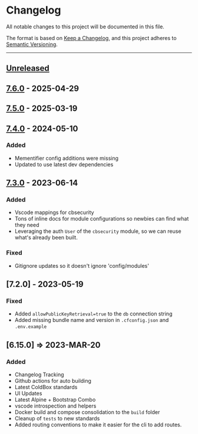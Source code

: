 # Changelog

All notable changes to this project will be documented in this file.

The format is based on [Keep a Changelog](https://keepachangelog.com/en/1.0.0/),
and this project adheres to [Semantic Versioning](https://semver.org/spec/v2.0.0.html).

* * *

## [Unreleased]

## [7.6.0] - 2025-04-29

## [7.5.0] - 2025-03-19

## [7.4.0] - 2024-05-10

### Added

- Mementifier config additions were missing
- Updated to use latest dev dependencies

## [7.3.0] - 2023-06-14

### Added

- Vscode mappings for cbsecurity
- Tons of inline docs for module configurations so newbies can find what they need
- Leveraging the auth `User` of the `cbsecurity` module, so we can reuse what's already been built.

### Fixed

- Gitignore updates so it doesn't ignore 'config/modules'

## [7.2.0] - 2023-05-19

### Fixed

- Added `allowPublicKeyRetrieval=true` to the `db` connection string
- Added missing bundle name and version in `.cfconfig.json` and `.env.example`

## [6.15.0] => 2023-MAR-20

### Added

- Changelog Tracking
- Github actions for auto building
- Latest ColdBox standards
- UI Updates
- Latest Alpine + Bootstrap Combo
- vscode introspection and helpers
- Docker build and compose consolidation to the `build` folder
- Cleanup of `tests` to new standards
- Added routing conventions to make it easier for the cli to add routes.

[unreleased]: https://github.com/coldbox-templates/rest-hmvc/compare/v7.6.0...HEAD
[7.6.0]: https://github.com/coldbox-templates/rest-hmvc/compare/v7.5.0...v7.6.0
[7.5.0]: https://github.com/coldbox-templates/rest-hmvc/compare/v7.4.0...v7.5.0
[7.4.0]: https://github.com/coldbox-templates/rest-hmvc/compare/v7.3.0...v7.4.0
[7.3.0]: https://github.com/coldbox-templates/rest-hmvc/compare/d9eb531a5efc9aa3d92fce4736f643d1cde16c0a...v7.3.0
